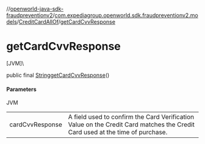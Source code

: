 //[openworld-java-sdk-fraudpreventionv2](../../../index.md)/[com.expediagroup.openworld.sdk.fraudpreventionv2.models](../index.md)/[CreditCardAllOf](index.md)/[getCardCvvResponse](get-card-cvv-response.md)

# getCardCvvResponse

[JVM]\

public final [String](https://docs.oracle.com/javase/8/docs/api/java/lang/String.html)[getCardCvvResponse](get-card-cvv-response.md)()

#### Parameters

JVM

| | |
|---|---|
| cardCvvResponse | A field used to confirm the Card Verification Value on the Credit Card matches the Credit Card used at the time of purchase. |
